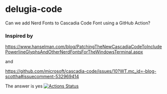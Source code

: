 # delugia-code
Can we add Nerd Fonts to Cascadia Code Font using a GitHub Action?

### Inspired by 
https://www.hanselman.com/blog/PatchingTheNewCascadiaCodeToIncludePowerlineGlyphsAndOtherNerdFontsForTheWindowsTerminal.aspx

and

https://github.com/microsoft/cascadia-code/issues/10?WT.mc_id=-blog-scottha#issuecomment-532969414

The answer is yes 
[![Actions Status](https://github.com/adam7/delugia-code/workflows/yes/badge.svg)](https://github.com/adam7/delugia-code/actions)
